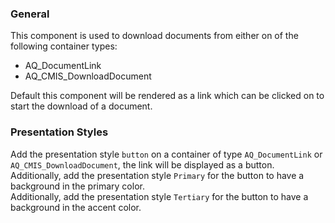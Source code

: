 ### General
This component is used to download documents from either on of the following container types:
- AQ_DocumentLink
- AQ_CMIS_DownloadDocument

Default this component will be rendered as a link which can be clicked on to start the download of a document.

### Presentation Styles
Add the presentation style `button` on a container of type `AQ_DocumentLink` or `AQ_CMIS_DownloadDocument`, the link will be displayed as a button.  
Additionally, add the presentation style `Primary` for the button to have a background in the primary color.  
Additionally, add the presentation style `Tertiary` for the button to have a background in the accent color.  
